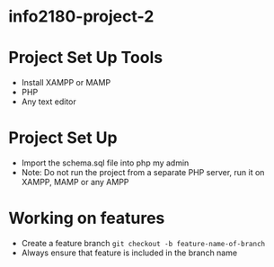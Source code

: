 # info2180-project-2

# Project Set Up Tools

- Install XAMPP or MAMP 
- PHP
- Any text editor

# Project Set Up
 - Import the schema.sql file into php my admin
 - Note: Do not run the project from a separate PHP server, run it on XAMPP, MAMP or any AMPP

# Working on features 
- Create a feature branch `git checkout -b feature-name-of-branch`
- Always ensure that feature is included in the branch name
